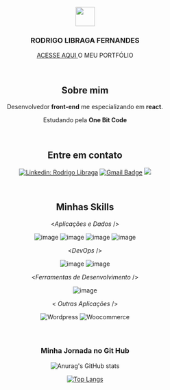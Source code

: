 
<div align="center">
 
<kbd> <img width="45" src="https://user-images.githubusercontent.com/112429915/204029797-56b489be-5daf-4336-99a2-ffcf29f43ef6.png" /> </kbd>
 <h3> RODRIGO LIBRAGA FERNANDES </h3>
 
<a href="https://portfolio-rodrigolibragawebdev.vercel.app"> ACESSE AQUI </a> O MEU PORTFÓLIO
 
 <br/>
 
<h2>Sobre mim</h2> 

Desenvolvedor **front-end** me especializando em **react**.

Estudando pela **One Bit Code** 

<br/>

<h2>Entre em contato</h2>

[![Linkedin: Rodrigo Libraga](https://img.shields.io/badge/-rodrigolibraga-blue?style=for-the-badge&logo=Linkedin&logoColor=white&link=https://www.linkedin.com/in/rodrigo-libraga-fernandes-23741212b/)](https://www.linkedin.com/in/rodrigo-libraga-fernandes-23741212b/)
 [![Gmail Badge](https://img.shields.io/badge/-rodrigolibragawebdev@gmail.com-red?style=for-the-badge&logo=Gmail&logoColor=white&link=mailto:rodrigolibragawebdev@gmail.com)](mailto:rodrigolibragawebdev@gmail.com)
 <a href="https://api.whatsapp.com/send?phone=5551984724614" alt="WhatsApp">
  <img src="https://img.shields.io/badge/-WhatsApp-25d366?style=for-the-badge&labelColor=25d366&logo=whatsapp&logoColor=white&link=https://api.whatsapp.com/send?phone=5551984724614"/></a>

<br/>

<h2>Minhas Skills </h2>

<*Aplicações e Dados* />

 ![image](https://img.shields.io/badge/JavaScript-F7DF1E?style=for-the-badge&logo=javascript&logoColor=black
)
 ![image](https://img.shields.io/badge/HTML5-E34F26?style=for-the-badge&logo=html5&logoColor=white
)
 ![image](https://img.shields.io/badge/CSS3-1572B6?style=for-the-badge&logo=css3&logoColor=white
)
 ![image](https://img.shields.io/badge/React-20232A?style=for-the-badge&logo=react&logoColor=61DAFB
)



<*DevOps* />

  
 ![image](https://img.shields.io/badge/GitHub-100000?style=for-the-badge&logo=github&logoColor=white
)
 ![image](https://img.shields.io/badge/Git-E34F26?style=for-the-badge&logo=git&logoColor=white
)

 

<*Ferramentas de Desenvolvimento* />

 ![image](https://img.shields.io/badge/VSCode-0078D4?style=for-the-badge&logo=visual%20studio%20code&logoColor=white
)
  
< *Outras Aplicações* />
 
 
   ![Wordpress](https://img.shields.io/badge/WordPress-006E93?style=for-the-badge&logo=wordpress&logoColor=white
)
   ![Woocommerce](https://img.shields.io/badge/-Woocommerce-purple?style=for-the-badge&logo=woocommerce)


<br/>


 ## <h3>Minha Jornada no Git Hub </h3>
![Anurag's GitHub stats](https://github-readme-stats.vercel.app/api?username=rodrigolibragawebdev&theme=dark&show_icons=true)

[![Top Langs](https://github-readme-stats.vercel.app/api/top-langs/?username=rodrigolibragawebdev&theme=dark&layout=compact)](https://github.com/anuraghazra&theme=dark/github-readme-stats)

 </div>
